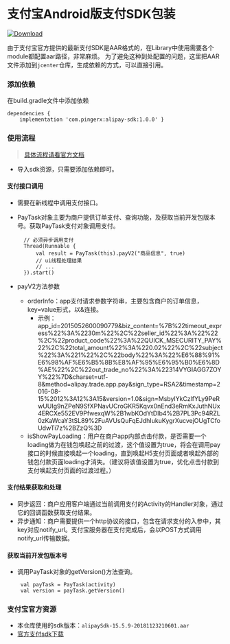 # 支付宝Android版支付SDK包装
[ ![Download](https://api.bintray.com/packages/fungo/maven/alipay-sdk/images/download.svg) ](https://bintray.com/fungo/maven/alipay-sdk/_latestVersion)

由于支付宝官方提供的最新支付SDK是AAR格式的，在Library中使用需要各个module都配置aar路径，非常麻烦。
为了避免这种到处配置的问题，这里把AAR文件添加到`jcenter`仓库，生成依赖的方式，可以直接引用。

### 添加依赖
在build.gradle文件中添加依赖

    dependencies {
        implementation 'com.pingerx:alipay-sdk:1.0.0' }

### 使用流程
> [具体流程请看官方文档](https://docs.open.alipay.com/204/105296/)

* 导入sdk资源，只需要添加依赖即可。

#### 支付接口调用
* 需要在新线程中调用支付接口。
* PayTask对象主要为商户提供订单支付、查询功能，及获取当前开发包版本号。获取PayTask支付对象调用支付。

        // 必须异步调用支付
        Thread(Runnable {
            val result = PayTask(this).payV2("商品信息", true)
            // ui线程处理结果
            // ...
        }).start()

* payV2方法参数
    * orderInfo：app支付请求参数字符串，主要包含商户的订单信息，key=value形式，以&连接。
        * 示例：app_id=2015052600090779&biz_content=%7B%22timeout_express%22%3A%2230m%22%2C%22seller_id%22%3A%22%22%2C%22product_code%22%3A%22QUICK_MSECURITY_PAY%22%2C%22total_amount%22%3A%220.02%22%2C%22subject%22%3A%221%22%2C%22body%22%3A%22%E6%88%91%E6%98%AF%E6%B5%8B%E8%AF%95%E6%95%B0%E6%8D%AE%22%2C%22out_trade_no%22%3A%22314VYGIAGG7ZOYY%22%7D&charset=utf-8&method=alipay.trade.app.pay&sign_type=RSA2&timestamp=2016-08-15%2012%3A12%3A15&version=1.0&sign=MsbylYkCzlfYLy9PeRwUUIg9nZPeN9SfXPNavUCroGKR5Kqvx0nEnd3eRmKxJuthNUx4ERCXe552EV9PfwexqW%2B1wbKOdYtDIb4%2B7PL3Pc94RZL0zKaWcaY3tSL89%2FuAVUsQuFqEJdhIukuKygrXucvejOUgTCfoUdwTi7z%2BZzQ%3D
    * isShowPayLoading：用户在商户app内部点击付款，是否需要一个loading做为在钱包唤起之前的过渡，这个值设置为true，将会在调用pay接口的时候直接唤起一个loading，直到唤起H5支付页面或者唤起外部的钱包付款页面loading才消失。（建议将该值设置为true，优化点击付款到支付唤起支付页面的过渡过程。）

#### 支付结果获取和处理
* 同步返回：商户应用客户端通过当前调用支付的Activity的Handler对象，通过它的回调函数获取支付结果。
* 异步通知：商户需要提供一个http协议的接口，包含在请求支付的入参中，其key对应notify_url。支付宝服务器在支付完成后，会以POST方式调用notify_url传输数据。


#### 获取当前开发包版本号
* 调用PayTask对象的getVersion()方法查询。

       val payTask = PayTask(activity)
       val version = payTask.getVersion()


### 支付宝官方资源
* 本仓库使用的sdk版本：`alipaySdk-15.5.9-20181123210601.aar`
* [官方支付sdk下载](https://docs.open.alipay.com/54/104509)
